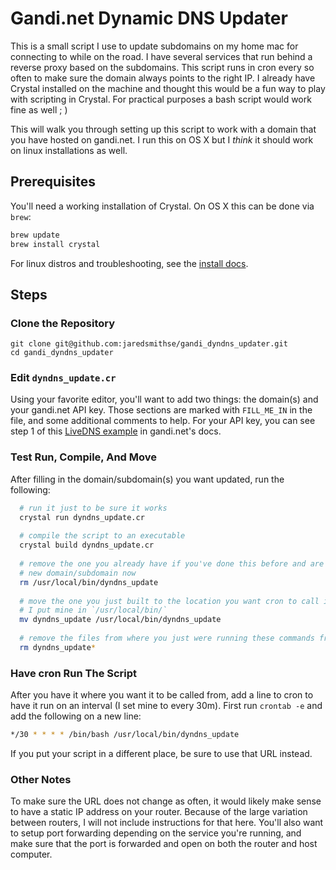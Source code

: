 # Gandi.net Dynamic DNS Updater
This is a small script I use to update subdomains on my home mac for connecting to while on the road. I have several services that run behind a reverse proxy based on the subdomains. This script runs in cron every so often to make sure the domain always points to the right IP. I already have Crystal installed on the machine and thought this would be a fun way to play with scripting in Crystal. For practical purposes a bash script would work fine as well ; )

This will walk you through setting up this script to work with a domain that you have hosted on gandi.net. I run this on OS X but I _think_ it should work on linux installations as well. 

## Prerequisites
You'll need a working installation of Crystal. On OS X this can be done via `brew`:
```bash
brew update
brew install crystal
```

For linux distros and troubleshooting, see the [install docs](https://crystal-lang.org/install/).

## Steps
### Clone the Repository
```
git clone git@github.com:jaredsmithse/gandi_dyndns_updater.git
cd gandi_dyndns_updater
```

### Edit `dyndns_update.cr`
Using your favorite editor, you'll want to add two things: the domain(s) and your gandi.net API key. Those sections are marked with `FILL_ME_IN` in the file, and some additional comments to help. For your API key, you can see step 1 of this [LiveDNS example](https://doc.livedns.gandi.net) in gandi.net's docs.

### Test Run, Compile, And Move
After filling in the domain/subdomain(s) you want updated, run the following:
```bash
  # run it just to be sure it works
  crystal run dyndns_update.cr
    
  # compile the script to an executable
  crystal build dyndns_update.cr
    
  # remove the one you already have if you've done this before and are adding
  # new domain/subdomain now
  rm /usr/local/bin/dyndns_update
    
  # move the one you just built to the location you want cron to call it from.
  # I put mine in `/usr/local/bin/`
  mv dyndns_update /usr/local/bin/dyndns_update
  
  # remove the files from where you just were running these commands from
  rm dyndns_update*
```

### Have cron Run The Script
After you have it where you want it to be called from, add a line to cron to have it run on an interval (I set mine to every 30m). First run `crontab -e` and add the following on a new line:
```bash
*/30 * * * * /bin/bash /usr/local/bin/dyndns_update
```

If you put your script in a different place, be sure to use that URL instead.

### Other Notes
To make sure the URL does not change as often, it would likely make sense to have a static IP address on your router. Because of the large variation between routers, I will not include instructions for that here. You'll also want to setup port forwarding depending on the service you're running, and make sure that the port is forwarded and open on both the router and host computer. 